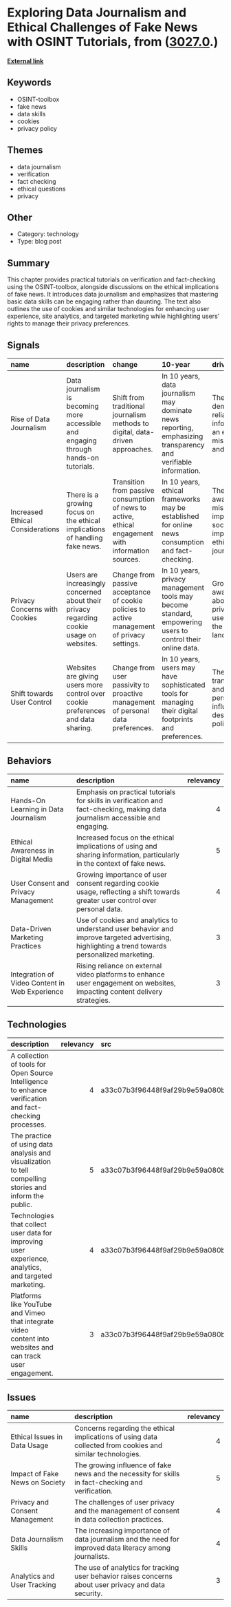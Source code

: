 # __Exploring Data Journalism and Ethical Challenges of Fake News with OSINT Tutorials__, from ([3027.0](https://kghosh.substack.com/p/3027.0).)

__[External link](https://www.mojo-manual.org/?utm_source=substack&utm_medium=email)__



## Keywords

* OSINT-toolbox
* fake news
* data skills
* cookies
* privacy policy

## Themes

* data journalism
* verification
* fact checking
* ethical questions
* privacy

## Other

* Category: technology
* Type: blog post

## Summary

This chapter provides practical tutorials on verification and fact-checking using the OSINT-toolbox, alongside discussions on the ethical implications of fake news. It introduces data journalism and emphasizes that mastering basic data skills can be engaging rather than daunting. The text also outlines the use of cookies and similar technologies for enhancing user experience, site analytics, and targeted marketing while highlighting users' rights to manage their privacy preferences.

## Signals

| name                             | description                                                                              | change                                                                                              | 10-year                                                                                                        | driving-force                                                                                        |   relevancy |
|:---------------------------------|:-----------------------------------------------------------------------------------------|:----------------------------------------------------------------------------------------------------|:---------------------------------------------------------------------------------------------------------------|:-----------------------------------------------------------------------------------------------------|------------:|
| Rise of Data Journalism          | Data journalism is becoming more accessible and engaging through hands-on tutorials.     | Shift from traditional journalism methods to digital, data-driven approaches.                       | In 10 years, data journalism may dominate news reporting, emphasizing transparency and verifiable information. | The growing demand for reliable information in an era of misinformation and fake news.               |           4 |
| Increased Ethical Considerations | There is a growing focus on the ethical implications of handling fake news.              | Transition from passive consumption of news to active, ethical engagement with information sources. | In 10 years, ethical frameworks may be established for online news consumption and fact-checking.              | The rising awareness of misinformation's impact on society and the importance of ethical journalism. |           4 |
| Privacy Concerns with Cookies    | Users are increasingly concerned about their privacy regarding cookie usage on websites. | Change from passive acceptance of cookie policies to active management of privacy settings.         | In 10 years, privacy management tools may become standard, empowering users to control their online data.      | Growing public awareness about data privacy and user rights in the digital landscape.                |           5 |
| Shift towards User Control       | Websites are giving users more control over cookie preferences and data sharing.         | Change from user passivity to proactive management of personal data preferences.                    | In 10 years, users may have sophisticated tools for managing their digital footprints and preferences.         | The demand for transparency and control over personal data is influencing web design and policies.   |           4 |

## Behaviors

| name                                           | description                                                                                                                                     |   relevancy |
|:-----------------------------------------------|:------------------------------------------------------------------------------------------------------------------------------------------------|------------:|
| Hands-On Learning in Data Journalism           | Emphasis on practical tutorials for skills in verification and fact-checking, making data journalism accessible and engaging.                   |           4 |
| Ethical Awareness in Digital Media             | Increased focus on the ethical implications of using and sharing information, particularly in the context of fake news.                         |           5 |
| User Consent and Privacy Management            | Growing importance of user consent regarding cookie usage, reflecting a shift towards greater user control over personal data.                  |           4 |
| Data-Driven Marketing Practices                | Use of cookies and analytics to understand user behavior and improve targeted advertising, highlighting a trend towards personalized marketing. |           3 |
| Integration of Video Content in Web Experience | Rising reliance on external video platforms to enhance user engagement on websites, impacting content delivery strategies.                      |           3 |

## Technologies

| description                                                                                                |   relevancy | src                              |
|:-----------------------------------------------------------------------------------------------------------|------------:|:---------------------------------|
| A collection of tools for Open Source Intelligence to enhance verification and fact-checking processes.    |           4 | a33c07b3f96448f9af29b9e59a080b73 |
| The practice of using data analysis and visualization to tell compelling stories and inform the public.    |           5 | a33c07b3f96448f9af29b9e59a080b73 |
| Technologies that collect user data for improving user experience, analytics, and targeted marketing.      |           4 | a33c07b3f96448f9af29b9e59a080b73 |
| Platforms like YouTube and Vimeo that integrate video content into websites and can track user engagement. |           3 | a33c07b3f96448f9af29b9e59a080b73 |

## Issues

| name                           | description                                                                                                |   relevancy |
|:-------------------------------|:-----------------------------------------------------------------------------------------------------------|------------:|
| Ethical Issues in Data Usage   | Concerns regarding the ethical implications of using data collected from cookies and similar technologies. |           4 |
| Impact of Fake News on Society | The growing influence of fake news and the necessity for skills in fact-checking and verification.         |           5 |
| Privacy and Consent Management | The challenges of user privacy and the management of consent in data collection practices.                 |           4 |
| Data Journalism Skills         | The increasing importance of data journalism and the need for improved data literacy among journalists.    |           4 |
| Analytics and User Tracking    | The use of analytics for tracking user behavior raises concerns about user privacy and data security.      |           3 |